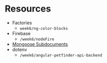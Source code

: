 # Resources

- Factories
  - `week6/ng-color-blocks`
- Firebase
  - `/week6/nodeFire`
- [Mongoose Subdocuments](https://github.com/kdszafranski/omicron_mongoose/tree/solution)
- dotenv
  - `/week6/angular-petfinder-api-backend`